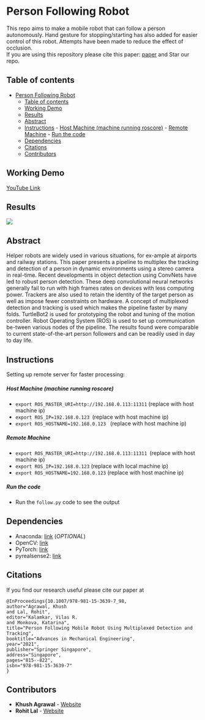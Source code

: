 # Person Following Robot

This repo aims to make a mobile robot that can follow a person autonomously. Hand gesture for stopping/starting has also added for easier control of this robot. Attempts have been made to reduce the effect of occlusion.
<br>If you are using this repository please cite this paper: [paper](https://link.springer.com/chapter/10.1007/978-981-15-3639-7_98) and Star our repo.

## Table of contents
- [Person Following Robot](#person-following-robot)
  - [Table of contents](#table-of-contents)
  - [Working Demo](#working-demo)
  - [Results](#results)
  - [Abstract](#abstract)
  - [Instructions](#instructions)
        - [Host Machine (machine running roscore)](#host-machine-machine-running-roscore)
        - [Remote Machine](#remote-machine)
        - [Run the code](#run-the-code)
  - [Dependencies](#dependencies)
  - [Citations](#citations)
  - [Contributors](#contributors)

## Working Demo
[YouTube Link](https://youtu.be/XnrbU1050ls)

## Results
![](result.gif)

## Abstract
Helper robots are widely used in various situations, for ex-ample at airports and railway stations. This paper presents a pipeline to multiplex the tracking and detection of a person in dynamic environments using a stereo camera in real-time. Recent developments in object detection using ConvNets have led to robust person detection. These deep convolutional neural networks generally fail to run with high frames rates on devices with less computing power. Trackers are also used to retain the identity of the target person as well as impose fewer constraints on hardware. A concept of multiplexed detection and tracking is used which makes the pipeline faster by many folds. TurtleBot2 is used for prototyping the robot and tuning of the motion controller. Robot Operating System (ROS) is used to set up communication be-tween various nodes of the pipeline. The results found were comparable to current state-of-the-art person followers and can be readily used in day to day life.

## Instructions

Setting up remote server for faster processing:

##### Host Machine (machine running roscore)
- ```export ROS_MASTER_URI=http://192.168.0.113:11311``` (replace with host machine ip)
- ```export ROS_IP=192.168.0.123 ```(replace with host machine ip)
- ```export ROS_HOSTNAME=192.168.0.123 ``` (replace with host machine ip)

##### Remote Machine
- ```export ROS_MASTER_URI=http://192.168.0.113:11311 ```(replace with host machine ip)
- ```export ROS_IP=192.168.0.123``` (replace with local machine ip)
- ```export ROS_HOSTNAME=192.168.0.123``` (replace with host machine ip)

##### Run the code
- Run the `follow.py` code to see the output

## Dependencies
- Anaconda: [link](https://docs.anaconda.com/anaconda/install/linux/) (*OPTIONAL*)
- OpenCV: [link](https://docs.opencv.org/trunk/d7/d9f/tutorial_linux_install.html)
- PyTorch: [link](https://pytorch.org/)
- pyrealsense2: [link](https://pypi.org/project/pyrealsense2/)

## Citations

If you find our research useful please cite our paper at

```
@InProceedings{10.1007/978-981-15-3639-7_98,
author="Agrawal, Khush
and Lal, Rohit",
editor="Kalamkar, Vilas R.
and Monkova, Katarina",
title="Person Following Mobile Robot Using Multiplexed Detection and Tracking",
booktitle="Advances in Mechanical Engineering",
year="2021",
publisher="Springer Singapore",
address="Singapore",
pages="815--822",
isbn="978-981-15-3639-7"
}
```

## Contributors
- **Khush Agrawal** - [Website](https://khush3.github.io/)
- **Rohit Lal** - [Website](http://take2rohit.github.io/)


